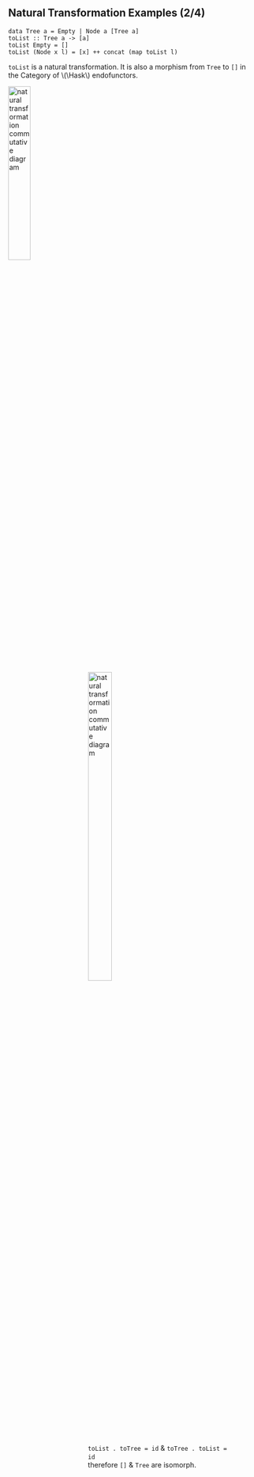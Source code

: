 Natural Transformation Examples (2/4)
------------------------------------

<pre><code class="haskell small">data Tree a = Empty | Node a [Tree a]
toList :: Tree a -> [a]
toList Empty = []
toList (Node x l) = [x] ++ concat (map toList l)</pre></code>


`toList` is a natural transformation.
It is also a morphism from `Tree` to `[]` in the Category of \\(\\Hask\\) endofunctors.

<img style="float:left;width:30%" src="categories/img/mp/nattrans-tree-list.png" alt="natural transformation commutative diagram"/>
<figure style="float:right;width:60%">
<img style="width:40%" src="categories/img/mp/tree-list-endofunctor-morphism.png" alt="natural transformation commutative diagram"/>
<figcaption><code>toList . toTree = id</code> &amp; <code>toTree . toList = id</code> <span style="visibility:hidden">&amp;</span><br/>
therefore <code>[]</code> &amp; <code>Tree</code> are <span class="yellow">isomorph</span>.
</figcaption>
</figure>
